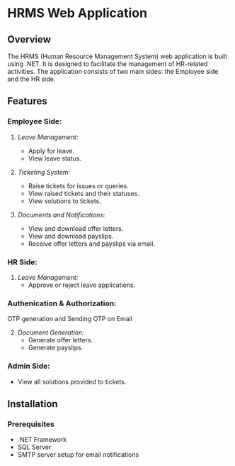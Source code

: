 # HRMS Web Application

## Overview
The HRMS (Human Resource Management System) web application is built using .NET. It is designed to facilitate the management of HR-related activities. The application consists of two main sides: the Employee side and the HR side.

## Features

### Employee Side:
1. *Leave Management:*
   - Apply for leave.
   - View leave status.

2. *Ticketing System:*
   - Raise tickets for issues or queries.
   - View raised tickets and their statuses.
   - View solutions to tickets.

3. *Documents and Notifications:*
   - View and download offer letters.
   - View and download payslips.
   - Receive offer letters and payslips via email.

### HR Side:
1. *Leave Management:*
   - Approve or reject leave applications.
  
### Authenication & Authorization:
OTP generation and Sending OTP on Email

2. *Document Generation:*
   - Generate offer letters.
   - Generate payslips.

### Admin Side:
- View all solutions provided to tickets.

## Installation

### Prerequisites
- .NET Framework
- SQL Server
- SMTP server setup for email notifications

